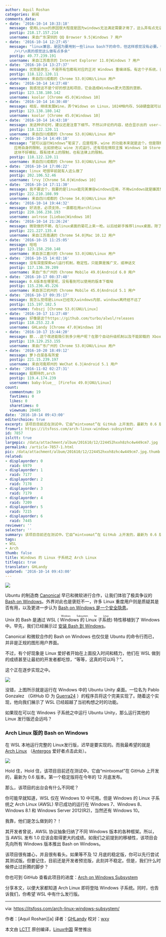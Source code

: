 ```yaml
---
author: Aquil Roshan
categories: 新闻
comments_data:
- date: '2016-10-14 10:33:18'
  message: 使用Linux的原因很大程度是因为windows无法满足需要才用了，这么弄有点无语了
  postip: 218.17.157.214
  username: 来自广东深圳的 QQ Browser 9.5|Windows 7 用户
- date: '2016-10-14 12:27:45'
  message: "linux兼容，是因为要用到一些linux bash下的命令，但这样感觉没有必要。很多时候真想装linux，不如弄一个虚拟机。<br />\r\n而bash命令行也有mysys和cygwin可以用。<br
    />\r\n真的感觉这么做有点多余"
  postip: 49.77.239.191
  username: 来自江苏南京的 Internet Explorer 11.0|Windows 7 用户
- date: '2016-10-14 13:27:37'
  message: 优势是原生。不是所有包都有对应的正对 Windows 重编译版。有这个子系统，已有包可以直接拿来用，方便。
  postip: 118.122.120.11
  username: 来自四川成都的 Chrome 53.0|GNU/Linux 用户
- date: '2016-10-14 14:27:48'
  message: 我感觉这不是个好的想法和项目，它会造成Windows更大范围的垄断。
  postip: 123.138.180.142
  username: koolar [Chrome 45.0|Windows 10]
- date: '2016-10-14 14:30:40'
  message: 相反，继续发展Wine，弄个Widows on Linux，1024MB内存、5GB硬盘就可以运行Windows，那就可以不用完整安装Windows了。
  postip: 123.138.180.142
  username: koolar [Chrome 45.0|Windows 10]
- date: '2016-10-14 14:43:10'
  message: 发这种评论时，建议还是注意下细节。不然以评论的内容，结合显示出的 user-agent 看，会有些怪。
  postip: 118.122.120.11
  username: 来自四川成都的 Chrome 53.0|GNU/Linux 用户
- date: '2016-10-14 14:49:18'
  message: “就可以运行Windows”笔误了，应是程序，wine 的功能本来就是这个。但是限制是有的，一有系统 Windows 本身的复杂度，还有 Windows
    应用自身的限制，比如拒绝以 wine 方式运行。还有现在微软主推 Windows 10 Store+UWP 方式，单单一个 wine 不好弄，因为 Store
    这块不好模拟，既有技术上的限制，也有法律上的限制。
  postip: 118.122.120.11
  username: 来自四川成都的 Chrome 53.0|GNU/Linux 用户
- date: '2016-10-14 17:06:22'
  message: linux 吧很早前就有人这么做了
  postip: 202.106.52.46
  username: lrvy [Chrome 54.0|Windows 10]
- date: '2016-10-14 17:11:30'
  message: 我不要这个，我要的是linux能完美兼容windows应用，不用windows就是嫌其慢，这样搞，我～～～
  postip: 222.210.108.99
  username: 来自四川成都的 Chrome 54.0|GNU/Linux 用户
- date: '2016-10-14 19:44:32'
  message: 好消息，必须支持，一直都在用archlinux
  postip: 220.166.238.193
  username: axlrose [Liebao|Windows 10]
- date: '2016-10-14 21:26:24'
  message: 微软做的不赖，在linux桌面的菊花上来一枪。以后给新手推荐linux桌面，除了推荐win10其它都特么害人！终于可以宣布“Linux占领了桌面系统”，biangbiang哒！希望win10永久终结其它linux桌面，说真的我已经受够他们了。
  postip: 221.227.135.4
  username: 来自江苏南通的 Chrome 54.0|Mac 10.12 用户
- date: '2016-10-15 11:25:05'
  message: 哈哈
  postip: 123.158.250.148
  username: 来自浙江嘉兴的 Chrome 53.0|GNU/Linux 用户
- date: '2016-10-15 14:02:16'
  message: 没有深度探索wsl运行机制，稳定性。只能算是推广文，或神话文
  postip: 117.136.39.209
  username: 来自广东广州的 Chrome Mobile 49.0|Android 6.0 用户
- date: '2016-10-17 08:37:48'
  message: 0.6版本在哪里呢，没有看到可以使用的版本下载呦
  postip: 115.236.45.226
  username: 来自浙江杭州的 Chrome Mobile 45.0|Android 5.1 用户
- date: '2016-10-17 09:35:17'
  message: 我怎么觉得是Linux已经攻入windows内部，windows离终结不远了
  postip: 115.197.182.5
  username: fxbszj [Chrome 53.0|GNU/Linux]
- date: '2016-10-17 11:27:40'
  message: 好像是这个https://github.com/turbo/alwsl/releases
  postip: 118.253.22.8
  username: GHLandy [Chrome 47.0|Windows 10]
- date: '2016-10-17 15:44:20'
  message: 额...这个改进能吸引到多少用户呢？在那个自动升级机制以及不能卸载的 Xbox 等等问题存在的情况下。
  postip: 119.129.253.155
  username: 来自广东广州的 Chrome 53.0|GNU/Linux 用户
- date: '2016-10-20 18:49:12'
  message: 萝卜白菜各有所爱
  postip: 221.15.239.197
  username: 来自河南郑州的 WeChat 6.3|Android 5.1 用户
- date: '2016-11-02 02:27:31'
  message: 挺期待的,arch
  postip: 119.4.174.239
  username: baby-blue__ [Firefox 49.0|GNU/Linux]
count:
  commentnum: 19
  favtimes: 0
  likes: 0
  sharetimes: 0
  viewnum: 20405
date: '2016-10-14 09:43:00'
editorchoice: true
excerpt: 该项目目前还在测试中。它由“mintxomat”在 GitHub 上开发的，最新为 0.6 版本。第一个稳定版将在今年的 12 月底发布。
fromurl: https://itsfoss.com/arch-linux-windows-subsystem/
id: 7857
islctt: true
largepic: /data/attachment/album/201610/12/224452hxxh8zhc4w449cm7.jpg
permalink: /article-7857-1.html
pic: /data/attachment/album/201610/12/224452hxxh8zhc4w449cm7.jpg.thumb.jpg
related:
- displayorder: 0
  raid: 6979
- displayorder: 1
  raid: 7177
- displayorder: 2
  raid: 7178
- displayorder: 3
  raid: 7179
- displayorder: 4
  raid: 7209
- displayorder: 5
  raid: 7215
- displayorder: 6
  raid: 7445
reviewer: ''
selector: ''
summary: 该项目目前还在测试中。它由“mintxomat”在 GitHub 上开发的，最新为 0.6 版本。第一个稳定版将在今年的 12 月底发布。
tags:
- WSL
- Arch
thumb: false
title: Windows 的 Linux 子系统之 Arch Linux
titlepic: true
translator: GHLandy
updated: '2016-10-14 09:43:00'
---
```


![](/data/attachment/album/201610/12/224452hxxh8zhc4w449cm7.jpg)


Ubuntu 的制造商 [Canonical](http://www.canonical.com/) 早已和微软进行合作，让我们体验了极具争议的 [Bash on Windows](https://itsfoss.com/bash-on-windows/)。外界对此也是褒贬不一，许多 Linux 重度用户则是质疑其是否有用，以及更进一步认为 [Bash on Windows 是一个安全隐患](https://itsfoss.com/linux-bash-windows-security/)。


Unix 的 Bash 是通过 WSL (<ruby> Windows 的 Linux 子系统 <rp>  （ </rp> <rt>  Windows Subsystem for Linux </rt> <rp>  ） </rp></ruby>) 特性移植到了 Windows 中。早先，我们已经展示过 [安装 Bash 到 Windows](/article-7209-1.html)。


Canonical 和微软合作的 Bash on Windows 也仅仅是 Ubuntu 的命令行而已，并非是正规的图形用户界面。


不过，有个好现象是 Linux 爱好者开始在上面投入时间和精力，他们在 WSL 做到的成绩甚至让最初的开发者都吃惊，“等等，这真的可以吗？”。


这个正在逐步实现之中。


![](/data/attachment/album/201610/12/224512xok8kpkpw7qn48nc.jpg)


没错，上图所示就是运行在 Windows 中的 Ubuntu Unity 桌面。一位名为 Pablo Gonzalez （GitHub ID 为 [Guerra24](https://github.com/Guerra24) ）的程序员将这个完美实现了。随着这个实现，他向我们展示了 WSL 已经超越了当初构想之时的功能。


如果现在可以在 Windows 子系统之中运行 Ubuntu Unity，那么运行其他的 Linux 发行版还会远吗？


### Arch Linux 版的 Bash on Windows


在 WSL 本地运行完整的 Linux发行版，迟早是要实现的。而我最希望的就是 [Arch Linux](https://www.archlinux.org/) （[Antergos](https://itsfoss.com/tag/antergos/) 爱好者点击此处）。


![](/data/attachment/album/201610/12/224533q6pmprpm79398f3s.jpg)


Hold 住，Hold 住，该项目目前还在测试中。它由“mintxomat”在 GitHub 上开发的，最新为 0.6 版本。第一个稳定版将在今年的 12 月底发布。


那么，该项目的出台会有什么不同呢？


你可能早就知道，WSL 仅在 Windows 10 中可用。但是 Windows 的 Linux 子系统之 Arch Linux (AWSL) 早已成功的运行在 Windows 7、Windows 8、Windows 8.1 和 Windows Server 2012(R2)，当然还有 Windows 10。


我靠，他们是怎么做到的？！


其开发者曾说，AWSL 协议抽象归纳了不同 Windows 版本的各种框架。所以，当 AWSL 发布 1.0 应该会取得更大的成绩。如我们之前提到的移植性，该项目会先向所有 Windows 版本推出 Bash on Windows。


该项目很有雄心，并且很有看头。如果等不及 12 月底的稳定版，你可以先行尝试其测试版。但要记住，目前还是开发者预览版，此刻并不稳定。但是，我们什么时候停止过折腾的脚步？


你也可到 GitHub 查看此项目的进度：[Arch on Windows Subsystem](https://github.com/turbo/alwsl)


分享本文，以便大家都知道 Arch Linux 即将登陆 Windows 子系统。同时，也告诉我们，你希望 WSL 中有什么发行版。




---


via: <https://itsfoss.com/arch-linux-windows-subsystem/>


作者：[Aquil Roshan][a] 译者：[GHLandy](https://github.com/GHLandy) 校对：[wxy](https://github.com/wxy)


本文由 [LCTT](https://github.com/LCTT/TranslateProject) 原创编译，[Linux中国](https://linux.cn/) 荣誉推出